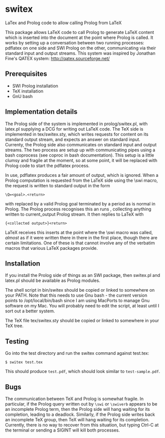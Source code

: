 switex
======

LaTex and Prolog code to allow calling Prolog from LaTeX

This package allows LaTeX code to call Prolog to generate LaTeX content
which is inserted into the document at the point where Prolog is called.
It works by setting up a conversation between two running processes: pdflatex
on one side and SWI Prolog on the other, communicating via their standard
input and output streams. This system was inspired by Jonathan Fine's
QATEX system:
	http://qatex.sourceforge.net/


## Prerequisites

- SWI Prolog installation
- TeX installation
- GnU bash


## Implementation details

The Prolog side of the system is implemented in prolog/switex.pl, with
latex.pl supplying a DCG for writing out LaTeX code. The TeX side is
implemented in tex/switex.sty, which writes requests for content on its
standard output stream, and expects an answer on standard input.
Currenty, the Prolog side also communicates on standard input and output
streams. The two process are setup up with communicating pipes using
a bash coprocess (see coproc in bash documentation). This setup is a little
clumsy and fragile at the moment, so at some point, it will be replaced
with Prolog code to start the pdflatex process.

In use, pdflatex produces a fair amount of output, which is ignored. When
a Prolog computation is requested from the LaTeX side using the \swi macro,
the request is written to standard output in the form

	\Q=<goal>.<return>

with <goal> replaced by a valid Prolog goal terminated by a period as is
normal in Prolog. The Prolog process recognises this an runs <goal>,
collecting anything written to current\_output Prolog stream. It then
replies to LaTeX with

	{<collected output>}<return>

LaTeX receives this inserts <collected output> at the point where
the \swi macro was called, _almost_ as if it were written there in there
in the first place, though there are certain limitations. One of these
is that <collected output> cannot involve any of the verbatim macros
that various LaTeX packages provide.

## Installation

If you install the Prolog side of things as an SWI package, then switex.pl
and latex.pl should be available as Prolog modules. 

The shell script in bin/switex should be copied or linked to somewhere on your PATH.
Note that this needs to use Gnu bash - the current version points to /opt/local/bin/bash
since I am using MacPorts to manage Gnu software on my Mac. You will probably need to
edit the script, at least until I sort out a better system.

The TeX file tex/switex.sty should be copied or linked to somewhere in your TeX tree.

## Testing

Go into the test directory and run the switex command against test.tex:

	$ switex test.tex

This should produce ``test.pdf``, which should look similar to ``test-sample.pdf``.

## Bugs

The communication between TeX and Prolog is somewhat fragile. In particular,
if the Prolog query written out by ``\swi`` or ``\swiverb`` appears to
be an incomplete Prolog term, then the Prolog side will hang waiting for its
completion, leading to a deadlock. Similarly, if the Prolog side writes back 
an incomplete TeX group, then TeX will hang waiting for its completion.
Currently, there is no way to recover from this situation, but typing Ctrl-C
at the terminal or sending a SIGINT will kill both processes.

